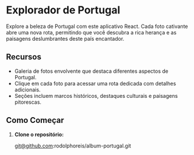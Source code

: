 # Explorador de Portugal

Explore a beleza de Portugal com este aplicativo React. Cada foto cativante abre uma nova rota, permitindo que você descubra a rica herança e as paisagens deslumbrantes deste país encantador.

## Recursos

- Galeria de fotos envolvente que destaca diferentes aspectos de Portugal.
- Clique em cada foto para acessar uma rota dedicada com detalhes adicionais.
- Seções incluem marcos históricos, destaques culturais e paisagens pitorescas.

## Como Começar

1. **Clone o repositório:**
 
   git@github.com:rodolphoreis/album-portugal.git
